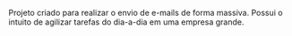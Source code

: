 Projeto criado para realizar o envio de e-mails de forma massiva.
Possui o intuito de agilizar tarefas do dia-a-dia em uma empresa grande.
